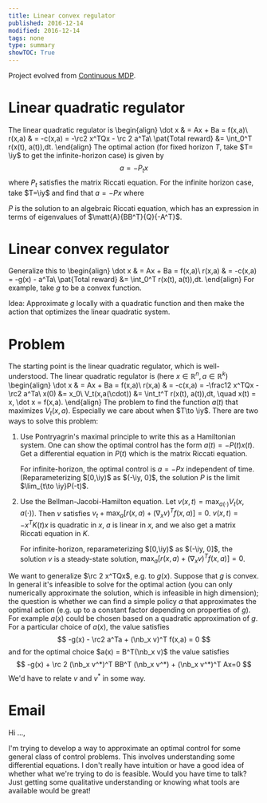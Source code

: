 ```yaml
---
title: Linear convex regulator
published: 2016-12-14
modified: 2016-12-14
tags: none
type: summary
showTOC: True
---
```


Project evolved from [Continuous MDP](continuous.html).

# Linear quadratic regulator

The linear quadratic regulator is
\begin{align}
\dot x & = Ax + Ba = f(x,a)\\
r(x,a) & = -c(x,a) = -\rc2 x^TQx - \rc 2 a^Ta\\
\pat{Total reward} &= \int_0^T r(x(t), a(t))\,dt.
\end{align}
The optimal action (for fixed horizon $T$, take $T= \iy$ to get the infinite-horizon case) is given by 
$$
a = -P_{t}x
$$
where $P_{t}$ satisfies the matrix Riccati equation.
For the infinite horizon case, take $T=\iy$ and find that $a=-Px$ where 
<!-- , and $P_{-\iy}$ is the steady-state solution, which can be solved by solving -->
$P$ is the solution to an algebraic Riccati equation, which has an expression in terms of eigenvalues of $\matt{A}{BB^T}{Q}{-A^T}$.

# Linear convex regulator

Generalize this to 
\begin{align}
\dot x & = Ax + Ba = f(x,a)\\
r(x,a) & = -c(x,a) = -g(x) - a^Ta\\
\pat{Total reward} &= \int_0^T r(x(t), a(t))\,dt.
\end{align}
For example, take $g$ to be a convex function.

Idea: Approximate $g$ locally with a quadratic function and then make the action that optimizes the linear quadratic system.

# Problem

The starting point is the linear quadratic regulator, which is well-understood. The linear quadratic regulator is (here $x\in \mathbb R^n, a\in \mathbb R^k$)
\begin{align}
\dot x & = Ax + Ba = f(x,a)\\
r(x,a) & = -c(x,a) = -\frac12 x^TQx - \rc2 a^Ta\\
x(0) &= x_0\\
V_t(x,a(\cdot)) &= \int_t^T r(x(t), a(t))\,dt, \quad x(t) = x, \dot x = f(x,a).
\end{align}
The problem to find the function $a(t)$ that maximizes $V_{t}(x,a)$. Especially we care about when $T\to \iy$. There are two ways to solve this problem:

1.  Use Pontryagrin's maximal principle to write this as a Hamiltonian system. One can show the optimal control has the form $a(t) = -P(t)x(t)$. Get a differential equation in $P(t)$ which is the matrix Riccati equation.
    
	For infinite-horizon, the optimal control is $a= -Px$ independent of time. (Reparameterizing $[0,\iy)$ as $(-\iy, 0]$, the solution $P$ is the limit $\lim_{t\to \iy}P(-t)$. <!-- can be solved for explicitly. Then $a=-Px$ is the optimal action when the time horizon is infinite.-->
2.  Use the Bellman-Jacobi-Hamilton equation. Let $v(x,t) = \max_{a(\cdot)} V_{t}(x,a(\cdot))$. Then $v$ satisfies $v_t + \max_a [r(x,a) + (\nabla_x v)^T f(x,a)]=0$. $v(x,t)=-x^TK(t)x$ is quadratic in $x$, $a$ is linear in $x$, and we also get a matrix Riccati equation in $K$. 
    
	For infinite-horizon, reparameterizing $[0,\iy)$ as $(-\iy, 0]$, the solution $v$ is a steady-state solution, $\max_a [r(x,a) + (\nabla_x v)^T f(x,a)]=0$.

We want to generalize $\rc 2 x^TQx$, e.g. to $g(x)$. Suppose that $g$ is convex. In general it's infeasible to solve for the optimal action (you can only numerically approximate the solution, which is infeasible in high dimension); the question is whether we can find a simple policy $a$ that approximates the optimal action (e.g. up to a constant factor depending on properties of $g$). For example $a(x)$ could be chosen based on a quadratic approximation of $g$. For a particular choice of $a(x)$, the value satisfies
$$ -g(x) - \rc2 a^Ta + (\nb_x v)^T f(x,a) = 0
$$
and for the optimal choice $a(x) = B^T(\nb_x v)$ the value satisfies
$$
-g(x) + \rc 2 (\nb_x v^*)^T BB^T (\nb_x v^*) + (\nb_x v^*)^T Ax=0
$$
We'd have to relate $v$ and $v^*$ in some way.


# Email

Hi ...,

I'm trying to develop a way to approximate an optimal control for some general class of control problems. This involves understanding some differential equations. I don't really have intuition or have a good idea of whether what we're trying to do is feasible. Would you have time to talk? Just getting some qualitative understanding or knowing what tools are available would be great!

